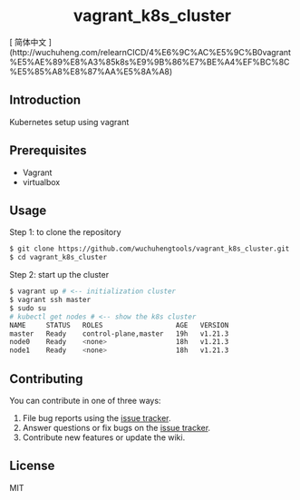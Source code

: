 <h1 align="center"> vagrant_k8s_cluster </h1>
[ 简体中文 ](http://wuchuheng.com/relearnCICD/4%E6%9C%AC%E5%9C%B0vagrant%E5%AE%89%E8%A3%85k8s%E9%9B%86%E7%BE%A4%EF%BC%8C%E5%85%A8%E8%87%AA%E5%8A%A8)

## Introduction 
Kubernetes setup using vagrant

## Prerequisites
* Vagrant 
* virtualbox

## Usage
Step 1: to clone the repository
``` bash
$ git clone https://github.com/wuchuhengtools/vagrant_k8s_cluster.git
$ cd vagrant_k8s_cluster
```
Step 2:  start up the cluster 
``` bash 
$ vagrant up # <-- initialization cluster 
$ vagrant ssh master
$ sudo su
# kubectl get nodes # <-- show the k8s cluster
NAME     STATUS   ROLES                  AGE   VERSION
master   Ready    control-plane,master   19h   v1.21.3
node0    Ready    <none>                 18h   v1.21.3
node1    Ready    <none>                 18h   v1.21.3
```

## Contributing

You can contribute in one of three ways:

1. File bug reports using the [issue tracker](https://github.com/wuchuhengtools/vagrant_k8s_cluster/issues).
2. Answer questions or fix bugs on the [issue tracker](https://github.com/wuchuheng/vagrant_k8s_cluster/issues).
3. Contribute new features or update the wiki.

## License

MIT
